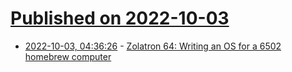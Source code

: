 # [Published on 2022-10-03](index.md)

* [2022-10-03, 04:36:26](https://lobste.rs/s/g3tf63/zolatron_64_writing_os_for_6502_homebrew) - [Zolatron 64: Writing an OS for a 6502 homebrew computer](https://mansfield-devine.com/speculatrix/2022/10/zolatron-64-writing-an-os-for-a-6502-homebrew-computer/)
